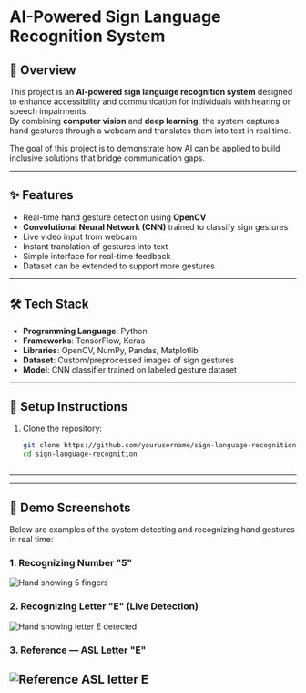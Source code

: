 # AI-Powered Sign Language Recognition System

## 📖 Overview
This project is an **AI-powered sign language recognition system** designed to enhance accessibility and communication for individuals with hearing or speech impairments.  
By combining **computer vision** and **deep learning**, the system captures hand gestures through a webcam and translates them into text in real time.  

The goal of this project is to demonstrate how AI can be applied to build inclusive solutions that bridge communication gaps.

---

## ✨ Features
- Real-time hand gesture detection using **OpenCV**
- **Convolutional Neural Network (CNN)** trained to classify sign gestures
- Live video input from webcam
- Instant translation of gestures into text
- Simple interface for real-time feedback
- Dataset can be extended to support more gestures

---

## 🛠️ Tech Stack
- **Programming Language**: Python  
- **Frameworks**: TensorFlow, Keras  
- **Libraries**: OpenCV, NumPy, Pandas, Matplotlib  
- **Dataset**: Custom/preprocessed images of sign gestures  
- **Model**: CNN classifier trained on labeled gesture dataset  

---

## 🚀 Setup Instructions
1. Clone the repository:
   ```bash
   git clone https://github.com/yourusername/sign-language-recognition.git
   cd sign-language-recognition



---
---
## 📸 Demo Screenshots

Below are examples of the system detecting and recognizing hand gestures in real time:

### 1. Recognizing Number "5"
![Hand showing 5 fingers](screenshots/5.png)

### 2. Recognizing Letter "E" (Live Detection)
![Hand showing letter E detected](screenshots/e.png)

### 3. Reference — ASL Letter "E"
![Reference ASL letter E](screenshots/OIP.webp)
---
